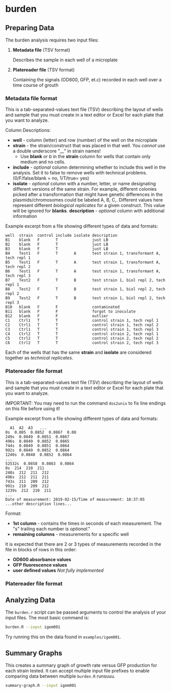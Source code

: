 # burden

## Preparing Data

The burden analysis requires two input files:

  1. **Metadata file** (TSV format)

      Describes the sample in each well of a microplate

  2. **Platereader file** (TSV format)

      Containing the signals (OD600, GFP, et.c) recorded in each well over a time course of grouth

### Metadata file format

This is a tab-separated-values text file (TSV) describing the layout of wells and sample that you must create in a text editor or Excel for each plate that you want to analyze.

Column Descriptions:
* **well** - column (letter) and row (number) of the well on the microplate
* **strain** - the strain/construct that was placed in that well. You _cannot_ use a double underscore "__" in strain names!
   * Use **blank** or *b* in the **strain** column for wells that contain only medium and no cells.
* **include** - _optional_ column determining whether to include this well in the analysis. Set it to false to remove wells with technical problems. (0/F/false/blank = no, 1/T/true= yes)
* **isolate** - _optional_ column with a number, letter, or name designating different versions of the same strain. For example, different colonies picked after a transformation that might have genetic differences in the plasmids/chromosomes could be labeled A, B, C,. Different values here represent different _biological replicates_ for a given construct. This value will be ignored for **blanks**.
 **description** - _optional_ column with additional information

Example excerpt from a file showing different types of data and formats:
```text
well  strain  control include isolate description
B1    blank   F       T               just LB
B2    blank   F       T               just LB
B3    blank   F       T               just LB
B4    Test1   F       T       A       test strain 1, transformant A, tech repl 1
B5    Test1   F       T       A       test strain 1, transformant A, tech repl 2
B6    Test1   F       T       A       test strain 1, transformant A, tech repl 3
B7    Test2   F       T       B       test strain 1, biol repl 2, tech repl 1
B8    Test2   F       T       B       test strain 1, biol repl 2, tech repl 2
B9    Test2   F       T       B       test strain 1, biol repl 2, tech repl 3
B10   blank   F       F               contaminated
B11   blank   F       F               forgot to inoculate
B12   blank   F       F               outlier
C1    Ctrl1   T       T               control strain 1, tech repl 1
C2    Ctrl1   T       T               control strain 1, tech repl 2
C3    Ctrl1   T       T               control strain 1, tech repl 3
C4    Ctrl2   T       T               control strain 2, tech repl 1
C5    Ctrl2   T       T               control strain 2, tech repl 2
C6    Ctrl2   T       T               control strain 2, tech repl 3
```
Each of the wells that has the same **strain** and **isolate** are considered together as _technical replicates_.

### Platereader file format

This is a tab-separated-values text file (TSV) describing the layout of wells and sample that you must create in a text editor or Excel for each plate that you want to analyze.

IMPORTANT: You may need to run the command `dos2unix` to fix line endings on this file before using it!

Example excerpt from a file showing different types of data and formats:
```text
  A1  A2  A3   ...
0s  0.085  0.0852  0.0867  0.08
249s  0.0849  0.0851  0.0867
496s  0.0849  0.0852  0.0865
744s  0.0849  0.0851  0.0864
992s  0.0849  0.0852  0.0864
1240s  0.0848  0.0852  0.0864
...
52532s  0.0858  0.0863  0.0864
0s  214  210  211
248s  212  211  212
496s  212  211  211
743s  211  209  212
991s  210  209  212
1239s  212  210  211
...
Date of measurement: 2019-02-15/Time of measurement: 18:37:05
...other description lines...
```
Format:
* **1st column** - contains the times in seconds of each measurement. The "s" trailing each number is *optional*."
* **remaining columns** - measurements for a specific well

It is expected that there are 2 or 3 types of measurements recorded in the file in blocks of rows in this order:
* **OD600 absorbance values**
* **GFP fluorescence values**
* **user defined values** _Not fully implemented_

### Platereader file format

## Analyzing Data

The `burden.r` script can be passed arguments to control the analysis of your input files. The most basic command is:

```bash
burden.R --input igem001
```

Try running this on the data found in `examples/igem001`.

## Summary Graphs

This creates a summary graph of growth rate versus GFP production for each strain tested. It can accept multiple input file
prefixes to enable comparing data between multiple `burden.R` runsuuu.

```bash
summary-graph.R --input igem001
```





